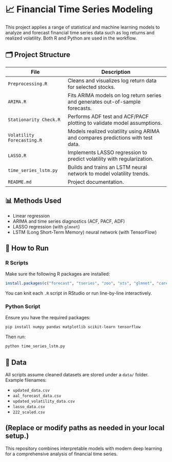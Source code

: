 # 📈 Financial Time Series Modeling

This project applies a range of statistical and machine learning models to analyze and forecast financial time series data such as log returns and realized volatility. Both R and Python are used in the workflow.

## 🗂 Project Structure

| File | Description |
|------|-------------|
| `Preprocessing.R` | Cleans and visualizes log return data for selected stocks. |
| `ARIMA.R` | Fits ARIMA models on log return series and generates out-of-sample forecasts. |
| `Stationarity Check.R` | Performs ADF test and ACF/PACF plotting to validate model assumptions. |
| `Volatility Forecasting.R` | Models realized volatility using ARIMA and compares predictions with test data. |
| `LASSO.R` | Implements LASSO regression to predict volatility with regularization. |
| `time_series_lstm.py` | Builds and trains an LSTM neural network to model volatility trends. |
| `README.md` | Project documentation. |

## 📊 Methods Used

- Linear regression
- ARIMA and time series diagnostics (ACF, PACF, ADF)
- LASSO regression (with `glmnet`)
- LSTM (Long Short-Term Memory) neural network (with TensorFlow)

## 🧪 How to Run

### R Scripts

Make sure the following R packages are installed:

```r
install.packages(c("forecast", "tseries", "zoo", "xts", "glmnet", "caret", "ggplot2", "readr", "dplyr"))
```

You can knit each `.R` script in RStudio or run line-by-line interactively.

### Python Script

Ensure you have the required packages:

```bash
pip install numpy pandas matplotlib scikit-learn tensorflow
```

Then run:

```bash
python time_series_lstm.py
```

## 📁 Data

All scripts assume cleaned datasets are stored under a `data/` folder. Example filenames:
- `updated_data.csv`
- `aal_forecast_data.csv`
- `updated_volatility_data.csv`
- `lasso_data.csv`
- `222_scaled.csv`

(Replace or modify paths as needed in your local setup.)
---

This repository combines interpretable models with modern deep learning for a comprehensive analysis of financial time series.
